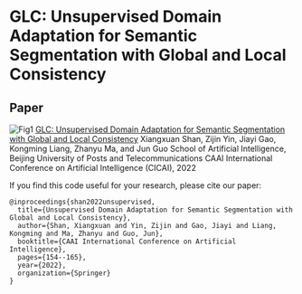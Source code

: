 # GLC: Unsupervised Domain Adaptation for Semantic Segmentation with Global and Local Consistency

## Paper
![Fig1](https://github.com/samsxx/GLC/blob/master/Figure1.png)
[GLC: Unsupervised Domain Adaptation for Semantic Segmentation with Global and Local Consistency](https://link.springer.com/chapter/10.1007/978-3-031-20497-5_13)
Xiangxuan Shan, Zijin Yin, Jiayi Gao, Kongming Liang, Zhanyu Ma, and Jun Guo
School of Artificial Intelligence, Beijing University of Posts and Telecommunications
CAAI International Conference on Artificial Intelligence (CICAI), 2022

If you find this code useful for your research, please cite our paper:
```
@inproceedings{shan2022unsupervised,
  title={Unsupervised Domain Adaptation for Semantic Segmentation with Global and Local Consistency},
  author={Shan, Xiangxuan and Yin, Zijin and Gao, Jiayi and Liang, Kongming and Ma, Zhanyu and Guo, Jun},
  booktitle={CAAI International Conference on Artificial Intelligence},
  pages={154--165},
  year={2022},
  organization={Springer}
}
```
